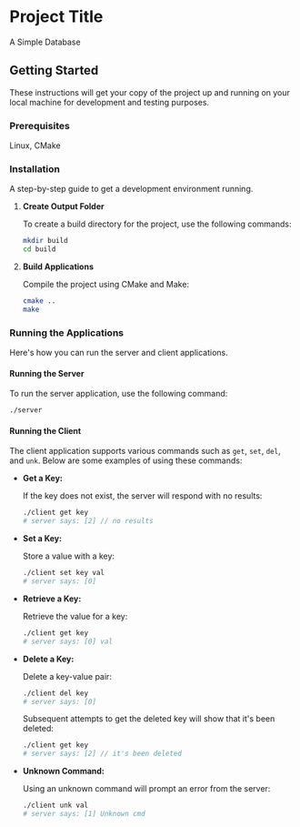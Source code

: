 
# Project Title

A Simple Database

## Getting Started

These instructions will get your copy of the project up and running on your local machine for development and testing purposes.

### Prerequisites

Linux, CMake

### Installation

A step-by-step guide to get a development environment running.

1. **Create Output Folder**

    To create a build directory for the project, use the following commands:

    ```bash
    mkdir build
    cd build
    ```

2. **Build Applications**

    Compile the project using CMake and Make:

    ```bash
    cmake ..
    make
    ```

### Running the Applications

Here's how you can run the server and client applications.

#### Running the Server

To run the server application, use the following command:

```bash
./server
```

#### Running the Client

The client application supports various commands such as `get`, `set`, `del`, and `unk`. Below are some examples of using these commands:

- **Get a Key:**

    If the key does not exist, the server will respond with no results:

    ```bash
    ./client get key
    # server says: [2] // no results
    ```

- **Set a Key:**

    Store a value with a key:

    ```bash
    ./client set key val
    # server says: [0]
    ```

- **Retrieve a Key:**

    Retrieve the value for a key:

    ```bash
    ./client get key
    # server says: [0] val
    ```

- **Delete a Key:**

    Delete a key-value pair:

    ```bash
    ./client del key
    # server says: [0]
    ```

    Subsequent attempts to get the deleted key will show that it's been deleted:

    ```bash
    ./client get key
    # server says: [2] // it's been deleted
    ```

- **Unknown Command:**

    Using an unknown command will prompt an error from the server:

    ```bash
    ./client unk val
    # server says: [1] Unknown cmd
    ```

